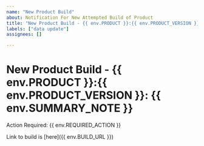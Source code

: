 ```yaml
---
name: "New Product Build"
about: Notification For New Attempted Build of Product
title: "New Product Build - {{ env.PRODUCT }}:{{ env.PRODUCT_VERSION }}: {{ env.SUMMARY_NOTE }}"
labels: ["data update"]
assignees: []

---
```


# New Product Build - {{ env.PRODUCT }}:{{ env.PRODUCT_VERSION }}: {{ env.SUMMARY_NOTE }}

Action Required: {{ env.REQUIRED_ACTION }}

Link to build is [here]({{ env.BUILD_URL }})
